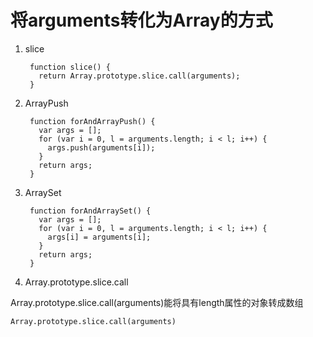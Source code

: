 # 将arguments转化为Array的方式
1. slice

		function slice() {
		  return Array.prototype.slice.call(arguments);
		}

2. ArrayPush


		function forAndArrayPush() {
		  var args = [];
		  for (var i = 0, l = arguments.length; i < l; i++) {
		    args.push(arguments[i]);
		  }
		  return args;
		}

3. ArraySet

		function forAndArraySet() {
		  var args = [];
		  for (var i = 0, l = arguments.length; i < l; i++) {
		    args[i] = arguments[i];
		  }
		  return args;
		}
4. Array.prototype.slice.call

Array.prototype.slice.call(arguments)能将具有length属性的对象转成数组
	
	Array.prototype.slice.call(arguments)

